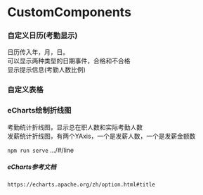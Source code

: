 # CustomComponents
### 自定义日历(考勤显示)
日历传入年，月，日。  
可以显示两种类型的日期事件，合格和不合格  
显示提示信息(考勤人数比例)

### 自定义表格

### eCharts绘制折线图

考勤统计折线图，显示总在职人数和实际考勤人数  
发薪统计折线图，有两个YAxis，一个是发薪人数，一个是发薪金额数  

`npm run serve` .../#/line
##### eCharts参考文档
`https://echarts.apache.org/zh/option.html#title`

